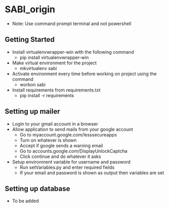 # SABI_origin

* Note: Use command prompt terminal and not powershell

## Getting Started
* Install virtualenvwrapper-win with the following command
	* pip install virtualenvwrapper-win
* Make virtual environment for the project
	* mkvirtualenv sabi
* Activate environment every time before working on project using the command
	* workon sabi
* Install requirements from requirements.txt
	* pip install -r requirements

## Setting up mailer
* Login to your gmail account in a browser
* Allow application to send mails from your google account
	* Go to myaccount.google.com/lesssecureapps
	* Turn on whatever is shown
	* Accept if google sends a warning email
	* Go to accounts.google.com/DisplayUnlockCaptcha
	* Click continue and do whatever it asks
* Setup environment variable for username and password
	* Run setVariables.py and enter required fields
	* If your email and password is shown as output then variables are set

## Setting up database
* To be added

